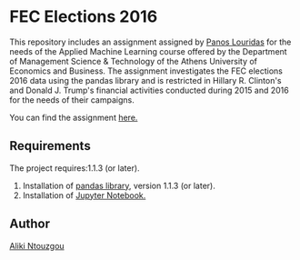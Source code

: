 # FEC Elections 2016

This repository includes an assignment assigned by <a href="https://github.com/louridas">Panos Louridas</a> for the needs of the Applied Machine Learning course offered by the Department of Management Science & Technology of the Athens University of Economics and Business. The assignment investigates the FEC elections 2016 data using the pandas library and is restricted in Hillary R. Clinton's and Donald J. Trump's financial activities conducted during 2015 and 2016 for the needs of their campaigns.

You can find the assignment <a href="https://drive.google.com/drive/folders/1wVto79y2BtIiXmoBHZ3Q4ifSeeR8BfkH?usp=sharing">here.</a>

## Requirements

The project requires:1.1.3 (or later).

1. Installation of <a href="https://pandas.pydata.org/">pandas library</a>, version 1.1.3 (or later).
2. Installation of <a href="https://jupyter.org/install">Jupyter Notebook.</a>

## Author

<a href="https://github.com/Aliki-Ntouzgou">Aliki Ntouzgou</a>
